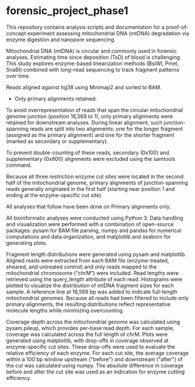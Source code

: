 # forensic_project_phase1
This repository contains analysis scripts and documentation for a proof-of-concept experiment assessing mitochondrial DNA (mtDNA) degradation via enzyme digestion and nanopore sequencing.

Mitochondrial DNA (mtDNA) is circular and commonly used in forensic analyses. Estimating time since deposition (TsD) of blood is challenging. This study explores enzyme-based linearization methods (BsiWI, PmeI, SnaBI) combined with long-read sequencing to track fragment patterns over time.

Reads aligned against hg38 using Minimap2 and sorted to BAM.
- Only primary alignments retained:

To avoid overrepresentation of reads that span the circular mitochondrial genome junction (position 16,569 to 1), only primary alignments were retained for downstream analyses. During linear alignment, such junction-spanning reads are split into two alignments: one for the longer fragment (assigned as the primary alignment) and one for the shorter fragment (marked as secondary or supplementary).

To prevent double-counting of these reads, secondary (0x100) and supplementary (0x800) alignments were excluded using the samtools command. 

Because all three restriction enzyme cut sites were located in the second half of the mitochondrial genome, primary alignments of junction-spanning reads generally originated in the first half (starting near position 1 and ending at the enzyme-specific cut site).

All analyses that follow have been done on Primary alignments only. 

All bioinformatic analyses were conducted using Python 3. Data handling and visualization were performed with a combination of open-source packages: pysam for BAM file parsing, numpy and pandas for numerical computations and data organization, and matplotlib and seaborn for generating plots.

Fragment length distributions were generated using pysam and matplotlib. Aligned reads were extracted from each BAM file (enzyme-treated, sheared, and untreated control) and only reads mapped to the mitochondrial chromosome ("chrM") were included. Read lengths were retrieved using the query_length attribute of each read. Histograms were plotted to visualize the distribution of mtDNA fragment sizes for each sample. A reference line at 16,569 bp was added to indicate full-length mitochondrial genomes. Because all reads had been filtered to include only primary alignments, the resulting distributions reflect representative molecule lengths while minimizing overcounting.

Coverage depth across the mitochondrial genome was calculated using pysam.pileup, which provides per-base read depth. For each sample, coverage was calculated across the full length of chrM. Plots were generated using matplotlib, with drop-offs in coverage observed at enzyme-specific cut sites. These drop-offs were used to evaluate the relative efficiency of each enzyme. For each cut site, the average coverage within a 100 bp window upstream ("before") and downstream ("after") of the cut was calculated using numpy. The absolute difference in coverage before and after the cut site was used as an indication for enzyme cutting efficiency.

